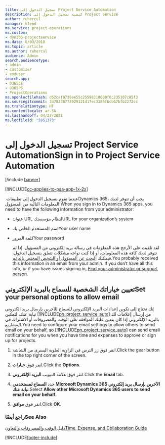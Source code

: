```yaml
---
title: تسجيل الدخول إلى Project Service Automation
description: كيفية تسجيل الدخول إلى Project Service
author: ruhercul
manager: kfend
ms.service: project-operations
ms.custom:
- dyn365-projectservice
ms.date: 8/03/2018
ms.topic: article
ms.author: ruhercul
audience: Admin
search.audienceType:
- admin
- customizer
- enduser
search.app:
- D365CE
- D365PS
- ProjectOperations
ms.openlocfilehash: d52caf0739ee55c25598318608f0c235107c85f3
ms.sourcegitcommit: 3d78338773929121d17ec3386f6cb67bfb2272cc
ms.translationtype: HT
ms.contentlocale: ar-SA
ms.lasthandoff: 04/27/2021
ms.locfileid: "5951373"
---
```

# <a name="sign-in-to-project-service-automation"></a><span data-ttu-id="6ca90-103">تسجيل الدخول إلى Project Service Automation</span><span class="sxs-lookup"><span data-stu-id="6ca90-103">Sign in to Project Service Automation</span></span>

[!include [banner](../includes/psa-now-project-operations.md)]

[!INCLUDE[cc-applies-to-psa-app-1x-2x](../includes/cc-applies-to-psa-app-1x-2x.md)]

<span data-ttu-id="6ca90-104">عندما تقوم بتسجيل الدخول إلى تطبيقات ‏Dynamics 365، يجب أن تتوفر لديك المعلومات التالية من المسؤول:</span><span class="sxs-lookup"><span data-stu-id="6ca90-104">When you sign in to Dynamics 365 apps, you need to have the following information from your administrator:</span></span>  
  
- <span data-ttu-id="6ca90-105">عنوان URL لنظام مؤسستك</span><span class="sxs-lookup"><span data-stu-id="6ca90-105">URL for your organization’s system</span></span>  
  
- <span data-ttu-id="6ca90-106">اسم المستخدم الخاص بك</span><span class="sxs-lookup"><span data-stu-id="6ca90-106">Your user name</span></span>  
  
- <span data-ttu-id="6ca90-107">كلمة المرور</span><span class="sxs-lookup"><span data-stu-id="6ca90-107">Your password</span></span>  
  
  <span data-ttu-id="6ca90-108">لقد تلقيت على الأرجح هذه المعلومات في رسالة بريد إلكتروني من المسؤول. إذا لم تتوفر لديك كافة هذه المعلومات، أو إذا كنت تواجه مشكلات تتعلق بتسجيل الدخول، فيمكنك [البحث عن المسؤول أو الشخص المختص بالدعم](/dynamics365/customerengagement/on-premises/basics/find-administrator-support).</span><span class="sxs-lookup"><span data-stu-id="6ca90-108">You probably received this information in an email from your admin. If you don’t have all this info, or if you have issues signing in, [Find your administrator or support person](/dynamics365/customerengagement/on-premises/basics/find-administrator-support).</span></span>  
  
## <a name="set-your-personal-options-to-allow-email"></a><span data-ttu-id="6ca90-109">تعيين خياراتك الشخصية للسماح بالبريد الإلكتروني</span><span class="sxs-lookup"><span data-stu-id="6ca90-109">Set your personal options to allow email</span></span>  
 <span data-ttu-id="6ca90-110">إنك تحتاج إلى تكوين إعدادات البريد الإلكتروني للسماح للآخرين بإرسال بريد إلكتروني نيابة عنك، لتمكين [!INCLUDE[pn_project_service_auto](../includes/pn-project-service-auto.md)] من إرسال إعلامات لك بالبريد الإلكتروني إذا كان يتعين عليك الموافقة على الوقت والمصروفات أو الاشتراك في المشاريع.</span><span class="sxs-lookup"><span data-stu-id="6ca90-110">You need to configure your email settings to allow others to send email on your behalf, so [!INCLUDE[pn_project_service_auto](../includes/pn-project-service-auto.md)] can send email notifications for you when you have time and expenses to approve or sign up for projects.</span></span>  
  
1.  <span data-ttu-id="6ca90-111">انقر فوق زر الترس في الزاوية العلوية اليسرى من الشاشة.</span><span class="sxs-lookup"><span data-stu-id="6ca90-111">Click the gear button in the top right corner of the screen.</span></span>  
  
2.  <span data-ttu-id="6ca90-112">انقر فوق **خيارات**.</span><span class="sxs-lookup"><span data-stu-id="6ca90-112">Click the **Options**.</span></span>  
  
3.  <span data-ttu-id="6ca90-113">انقر فوق علامة التبويب **البريد الإلكتروني**.</span><span class="sxs-lookup"><span data-stu-id="6ca90-113">Click the **Email** tab.</span></span>  
  
4.  <span data-ttu-id="6ca90-114">حدد **السماح لمستخدمي Microsoft Dynamics 365 الآخرين بإرسال بريد إلكتروني نيابة عنك**.</span><span class="sxs-lookup"><span data-stu-id="6ca90-114">Select **Allow other Microsoft Dynamics 365 users to send email on your behalf**.</span></span>  
  
5.  <span data-ttu-id="6ca90-115">انقر فوق **موافق**.</span><span class="sxs-lookup"><span data-stu-id="6ca90-115">Click **OK**.</span></span>  
  
### <a name="see-also"></a><span data-ttu-id="6ca90-116">راجع أيضًا</span><span class="sxs-lookup"><span data-stu-id="6ca90-116">See Also</span></span>  
 [<span data-ttu-id="6ca90-117">دليل الوقت والمصروفات والتعاون</span><span class="sxs-lookup"><span data-stu-id="6ca90-117">Time, Expense, and Collaboration Guide</span></span>](../psa/time-expense-collaboration-guide.md)


[!INCLUDE[footer-include](../includes/footer-banner.md)]